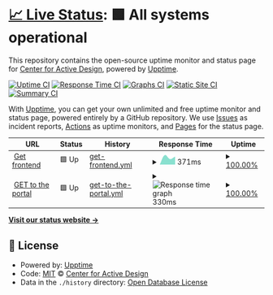 # [📈 Live Status](https://statuspage.fitwel.org): <!--live status--> **🟩 All systems operational**

This repository contains the open-source uptime monitor and status page for [Center for Active Design](https://app.fitwel.org), powered by [Upptime](https://github.com/upptime/upptime).

[![Uptime CI](https://github.com/c4ad/upptime-tool/workflows/Uptime%20CI/badge.svg)](https://github.com/c4ad/upptime-tool/actions?query=workflow%3A%22Uptime+CI%22)
[![Response Time CI](https://github.com/c4ad/upptime-tool/workflows/Response%20Time%20CI/badge.svg)](https://github.com/c4ad/upptime-tool/actions?query=workflow%3A%22Response+Time+CI%22)
[![Graphs CI](https://github.com/c4ad/upptime-tool/workflows/Graphs%20CI/badge.svg)](https://github.com/c4ad/upptime-tool/actions?query=workflow%3A%22Graphs+CI%22)
[![Static Site CI](https://github.com/c4ad/upptime-tool/workflows/Static%20Site%20CI/badge.svg)](https://github.com/c4ad/upptime-tool/actions?query=workflow%3A%22Static+Site+CI%22)
[![Summary CI](https://github.com/c4ad/upptime-tool/workflows/Summary%20CI/badge.svg)](https://github.com/c4ad/upptime-tool/actions?query=workflow%3A%22Summary+CI%22)

With [Upptime](https://upptime.js.org), you can get your own unlimited and free uptime monitor and status page, powered entirely by a GitHub repository. We use [Issues](https://github.com/c4ad/upptime-tool/issues) as incident reports, [Actions](https://github.com/c4ad/upptime-tool/actions) as uptime monitors, and [Pages](https://statuspage.fitwel.org) for the status page.

<!--start: status pages-->
<!-- This summary is generated by Upptime (https://github.com/upptime/upptime) -->
<!-- Do not edit this manually, your changes will be overwritten -->
<!-- prettier-ignore -->
| URL | Status | History | Response Time | Uptime |
| --- | ------ | ------- | ------------- | ------ |
| <img alt="" src="https://icons.duckduckgo.com/ip3/app.fitwel.org.ico" height="13"> [Get frontend](https://app.fitwel.org) | 🟩 Up | [get-frontend.yml](https://github.com/c4ad/uptime-tool/commits/HEAD/history/get-frontend.yml) | <details><summary><img alt="Response time graph" src="./graphs/get-frontend/response-time-week.png" height="20"> 371ms</summary><br><a href="https://statuspage.fitwel.org/history/get-frontend"><img alt="Response time 371" src="https://img.shields.io/endpoint?url=https%3A%2F%2Fraw.githubusercontent.com%2Fc4ad%2Fuptime-tool%2FHEAD%2Fapi%2Fget-frontend%2Fresponse-time.json"></a><br><a href="https://statuspage.fitwel.org/history/get-frontend"><img alt="24-hour response time 371" src="https://img.shields.io/endpoint?url=https%3A%2F%2Fraw.githubusercontent.com%2Fc4ad%2Fuptime-tool%2FHEAD%2Fapi%2Fget-frontend%2Fresponse-time-day.json"></a><br><a href="https://statuspage.fitwel.org/history/get-frontend"><img alt="7-day response time 371" src="https://img.shields.io/endpoint?url=https%3A%2F%2Fraw.githubusercontent.com%2Fc4ad%2Fuptime-tool%2FHEAD%2Fapi%2Fget-frontend%2Fresponse-time-week.json"></a><br><a href="https://statuspage.fitwel.org/history/get-frontend"><img alt="30-day response time 371" src="https://img.shields.io/endpoint?url=https%3A%2F%2Fraw.githubusercontent.com%2Fc4ad%2Fuptime-tool%2FHEAD%2Fapi%2Fget-frontend%2Fresponse-time-month.json"></a><br><a href="https://statuspage.fitwel.org/history/get-frontend"><img alt="1-year response time 371" src="https://img.shields.io/endpoint?url=https%3A%2F%2Fraw.githubusercontent.com%2Fc4ad%2Fuptime-tool%2FHEAD%2Fapi%2Fget-frontend%2Fresponse-time-year.json"></a></details> | <details><summary><a href="https://statuspage.fitwel.org/history/get-frontend">100.00%</a></summary><a href="https://statuspage.fitwel.org/history/get-frontend"><img alt="All-time uptime 100.00%" src="https://img.shields.io/endpoint?url=https%3A%2F%2Fraw.githubusercontent.com%2Fc4ad%2Fuptime-tool%2FHEAD%2Fapi%2Fget-frontend%2Fuptime.json"></a><br><a href="https://statuspage.fitwel.org/history/get-frontend"><img alt="24-hour uptime 100.00%" src="https://img.shields.io/endpoint?url=https%3A%2F%2Fraw.githubusercontent.com%2Fc4ad%2Fuptime-tool%2FHEAD%2Fapi%2Fget-frontend%2Fuptime-day.json"></a><br><a href="https://statuspage.fitwel.org/history/get-frontend"><img alt="7-day uptime 100.00%" src="https://img.shields.io/endpoint?url=https%3A%2F%2Fraw.githubusercontent.com%2Fc4ad%2Fuptime-tool%2FHEAD%2Fapi%2Fget-frontend%2Fuptime-week.json"></a><br><a href="https://statuspage.fitwel.org/history/get-frontend"><img alt="30-day uptime 100.00%" src="https://img.shields.io/endpoint?url=https%3A%2F%2Fraw.githubusercontent.com%2Fc4ad%2Fuptime-tool%2FHEAD%2Fapi%2Fget-frontend%2Fuptime-month.json"></a><br><a href="https://statuspage.fitwel.org/history/get-frontend"><img alt="1-year uptime 100.00%" src="https://img.shields.io/endpoint?url=https%3A%2F%2Fraw.githubusercontent.com%2Fc4ad%2Fuptime-tool%2FHEAD%2Fapi%2Fget-frontend%2Fuptime-year.json"></a></details>
| <img alt="" src="https://icons.duckduckgo.com/ip3/api.fitwel.org.ico" height="13"> [GET to the portal](https://api.fitwel.org/health) | 🟩 Up | [get-to-the-portal.yml](https://github.com/c4ad/uptime-tool/commits/HEAD/history/get-to-the-portal.yml) | <details><summary><img alt="Response time graph" src="./graphs/get-to-the-portal/response-time-week.png" height="20"> 330ms</summary><br><a href="https://statuspage.fitwel.org/history/get-to-the-portal"><img alt="Response time 330" src="https://img.shields.io/endpoint?url=https%3A%2F%2Fraw.githubusercontent.com%2Fc4ad%2Fuptime-tool%2FHEAD%2Fapi%2Fget-to-the-portal%2Fresponse-time.json"></a><br><a href="https://statuspage.fitwel.org/history/get-to-the-portal"><img alt="24-hour response time 330" src="https://img.shields.io/endpoint?url=https%3A%2F%2Fraw.githubusercontent.com%2Fc4ad%2Fuptime-tool%2FHEAD%2Fapi%2Fget-to-the-portal%2Fresponse-time-day.json"></a><br><a href="https://statuspage.fitwel.org/history/get-to-the-portal"><img alt="7-day response time 330" src="https://img.shields.io/endpoint?url=https%3A%2F%2Fraw.githubusercontent.com%2Fc4ad%2Fuptime-tool%2FHEAD%2Fapi%2Fget-to-the-portal%2Fresponse-time-week.json"></a><br><a href="https://statuspage.fitwel.org/history/get-to-the-portal"><img alt="30-day response time 330" src="https://img.shields.io/endpoint?url=https%3A%2F%2Fraw.githubusercontent.com%2Fc4ad%2Fuptime-tool%2FHEAD%2Fapi%2Fget-to-the-portal%2Fresponse-time-month.json"></a><br><a href="https://statuspage.fitwel.org/history/get-to-the-portal"><img alt="1-year response time 330" src="https://img.shields.io/endpoint?url=https%3A%2F%2Fraw.githubusercontent.com%2Fc4ad%2Fuptime-tool%2FHEAD%2Fapi%2Fget-to-the-portal%2Fresponse-time-year.json"></a></details> | <details><summary><a href="https://statuspage.fitwel.org/history/get-to-the-portal">100.00%</a></summary><a href="https://statuspage.fitwel.org/history/get-to-the-portal"><img alt="All-time uptime 100.00%" src="https://img.shields.io/endpoint?url=https%3A%2F%2Fraw.githubusercontent.com%2Fc4ad%2Fuptime-tool%2FHEAD%2Fapi%2Fget-to-the-portal%2Fuptime.json"></a><br><a href="https://statuspage.fitwel.org/history/get-to-the-portal"><img alt="24-hour uptime 100.00%" src="https://img.shields.io/endpoint?url=https%3A%2F%2Fraw.githubusercontent.com%2Fc4ad%2Fuptime-tool%2FHEAD%2Fapi%2Fget-to-the-portal%2Fuptime-day.json"></a><br><a href="https://statuspage.fitwel.org/history/get-to-the-portal"><img alt="7-day uptime 100.00%" src="https://img.shields.io/endpoint?url=https%3A%2F%2Fraw.githubusercontent.com%2Fc4ad%2Fuptime-tool%2FHEAD%2Fapi%2Fget-to-the-portal%2Fuptime-week.json"></a><br><a href="https://statuspage.fitwel.org/history/get-to-the-portal"><img alt="30-day uptime 100.00%" src="https://img.shields.io/endpoint?url=https%3A%2F%2Fraw.githubusercontent.com%2Fc4ad%2Fuptime-tool%2FHEAD%2Fapi%2Fget-to-the-portal%2Fuptime-month.json"></a><br><a href="https://statuspage.fitwel.org/history/get-to-the-portal"><img alt="1-year uptime 100.00%" src="https://img.shields.io/endpoint?url=https%3A%2F%2Fraw.githubusercontent.com%2Fc4ad%2Fuptime-tool%2FHEAD%2Fapi%2Fget-to-the-portal%2Fuptime-year.json"></a></details>

<!--end: status pages-->

[**Visit our status website →**](https://statuspage.fitwel.org)

## 📄 License

- Powered by: [Upptime](https://github.com/upptime/upptime)
- Code: [MIT](./LICENSE) © [Center for Active Design](https://app.fitwel.org)
- Data in the `./history` directory: [Open Database License](https://opendatacommons.org/licenses/odbl/1-0/)
